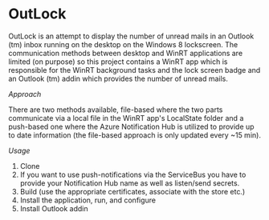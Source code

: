 OutLock
=======

OutLock is an attempt to display the number of unread mails in an Outlook (tm) inbox running on the desktop on the Windows 8 lockscreen. The communication methods between desktop and WinRT applications are limited (on purpose) so this project contains a WinRT app which is responsible for the WinRT background tasks and the lock screen badge and an Outlook (tm) addin which provides the number of unread mails.

*Approach*

There are two methods available, file-based where the two parts communicate via a local file in the WinRT app's LocalState folder and a push-based one where the Azure Notification Hub is utilized to provide up to date information (the file-based approach is only updated every ~15 min).

*Usage* 

1. Clone
2. If you want to use push-notifications via the ServiceBus  you have to provide your Notification Hub name as well as listen/send secrets.
3. Build (use the appropriate certificates, associate with the store etc.)
4. Install the application, run, and configure
5. Install Outlook addin
